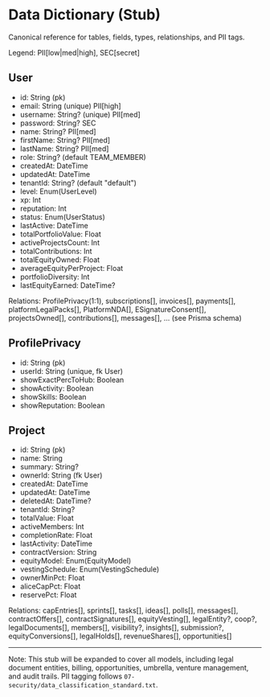 # Data Dictionary (Stub)

Canonical reference for tables, fields, types, relationships, and PII tags.

Legend: PII[low|med|high], SEC[secret]

## User
- id: String (pk)
- email: String (unique) PII[high]
- username: String? (unique) PII[med]
- password: String? SEC
- name: String? PII[med]
- firstName: String? PII[med]
- lastName: String? PII[med]
- role: String? (default TEAM_MEMBER)
- createdAt: DateTime
- updatedAt: DateTime
- tenantId: String? (default "default")
- level: Enum(UserLevel)
- xp: Int
- reputation: Int
- status: Enum(UserStatus)
- lastActive: DateTime
- totalPortfolioValue: Float
- activeProjectsCount: Int
- totalContributions: Int
- totalEquityOwned: Float
- averageEquityPerProject: Float
- portfolioDiversity: Int
- lastEquityEarned: DateTime?

Relations: ProfilePrivacy(1:1), subscriptions[], invoices[], payments[], platformLegalPacks[], PlatformNDA[], ESignatureConsent[], projectsOwned[], contributions[], messages[], ... (see Prisma schema)

## ProfilePrivacy
- id: String (pk)
- userId: String (unique, fk User)
- showExactPercToHub: Boolean
- showActivity: Boolean
- showSkills: Boolean
- showReputation: Boolean

## Project
- id: String (pk)
- name: String
- summary: String?
- ownerId: String (fk User)
- createdAt: DateTime
- updatedAt: DateTime
- deletedAt: DateTime?
- tenantId: String?
- totalValue: Float
- activeMembers: Int
- completionRate: Float
- lastActivity: DateTime
- contractVersion: String
- equityModel: Enum(EquityModel)
- vestingSchedule: Enum(VestingSchedule)
- ownerMinPct: Float
- aliceCapPct: Float
- reservePct: Float

Relations: capEntries[], sprints[], tasks[], ideas[], polls[], messages[], contractOffers[], contractSignatures[], equityVesting[], legalEntity?, coop?, legalDocuments[], members[], visibility?, insights[], submission?, equityConversions[], legalHolds[], revenueShares[], opportunities[]

---

Note: This stub will be expanded to cover all models, including legal document entities, billing, opportunities, umbrella, venture management, and audit trails. PII tagging follows `07-security/data_classification_standard.txt`.

